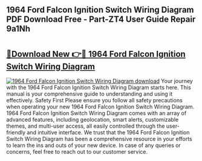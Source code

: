 ## 1964 Ford Falcon Ignition Switch Wiring Diagram PDF Download Free - Part-ZT4 User Guide Repair 9a1Nh

# <h2><a href="http://dfp0rni.blite.top/?on=1964+Ford+Falcon+Ignition+Switch+Wiring+Diagram">🔗Download New 👉🔴 1964 Ford Falcon Ignition Switch Wiring Diagram</a></h2>

[![1964 Ford Falcon Ignition Switch Wiring Diagram download](https://i.imgur.com/lujVjoI.png)](http://dfp0rni.blite.top/?on=1964+Ford+Falcon+Ignition+Switch+Wiring+Diagram)
Your journey with the 1964 Ford Falcon Ignition Switch Wiring Diagram starts here. This manual is your comprehensive guide to understanding and using it effectively. Safety First Please ensure you follow all safety precautions when operating your new 1964 Ford Falcon Ignition Switch Wiring Diagram. 1964 Ford Falcon Ignition Switch Wiring Diagram comes with an array of advanced features, including geolocation, smart alerts, customizable themes, and multi-user access, all easily controlled through the user-friendly and intuitive interface. We trust that the 1964 Ford Falcon Ignition Switch Wiring Diagram has been a comprehensive resource in your efforts to learn the ins and outs of your new device. In case of any queries or concerns, feel free to reach out to our customer service.
